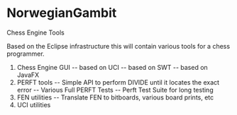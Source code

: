 NorwegianGambit
===============

Chess Engine Tools 

Based on the Eclipse infrastructure this will contain various tools for a chess programmer.
1. Chess Engine GUI
-- based on UCI
-- based on SWT
-- based on JavaFX
2. PERFT tools
-- Simple API to perform DIVIDE until it locates the exact error
-- Various Full PERFT Tests
-- Perft Test Suite for long testing
3. FEN utilities
-- Translate FEN to bitboards, various board prints, etc
4. UCI utilities
